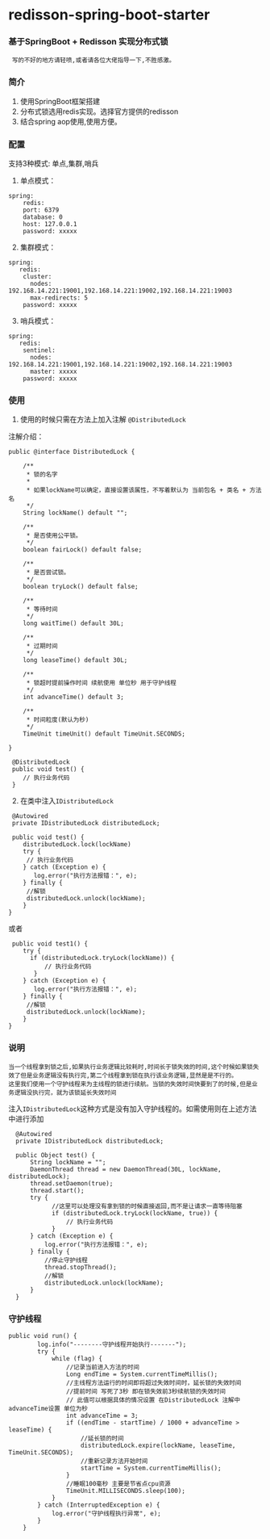 
# redisson-spring-boot-starter

### 基于SpringBoot + Redisson 实现分布式锁
     写的不好的地方请轻喷,或者请各位大佬指导一下,不胜感激。

### 简介
   1. 使用SpringBoot框架搭建
   2. 分布式锁选用redis实现。选择官方提供的redisson
   3. 结合spring aop使用,使用方便。

### 配置

 支持3种模式: 单点,集群,哨兵

1. 单点模式：

````
spring:
    redis:
    port: 6379
    database: 0
    host: 127.0.0.1
    password: xxxxx
````
2. 集群模式：

````
spring:
   redis:
    cluster:
      nodes: 192.168.14.221:19001,192.168.14.221:19002,192.168.14.221:19003
      max-redirects: 5
    password: xxxxx
````

3. 哨兵模式：

````
spring:
   redis:
    sentinel:
      nodes: 192.168.14.221:19001,192.168.14.221:19002,192.168.14.221:19003
      master: xxxxx
    password: xxxxx
````


### 使用

 1. 使用的时候只需在方法上加入注解 `@DistributedLock`

注解介绍：
````
public @interface DistributedLock {

    /**
     * 锁的名字
     *
     * 如果lockName可以确定，直接设置该属性，不写着默认为 当前包名 + 类名 + 方法名
     */
    String lockName() default "";

    /**
     * 是否使用公平锁。
     */
    boolean fairLock() default false;

    /**
     * 是否尝试锁。
     */
    boolean tryLock() default false;

    /**
     * 等待时间
     */
    long waitTime() default 30L;

    /**
     * 过期时间
     */
    long leaseTime() default 30L;

    /**
     * 锁超时提前操作时间 续航使用 单位秒 用于守护线程
     */
    int advanceTime() default 3;

    /**
     * 时间粒度(默认为秒)
     */
    TimeUnit timeUnit() default TimeUnit.SECONDS;

}
````

````
 @DistributedLock
 public void test() {
    // 执行业务代码
 }
````

2. 在类中注入`IDistributedLock`

````
 @Autowired
 private IDistributedLock distributedLock;

 public void test() {
    distributedLock.lock(lockName)
    try {
     // 执行业务代码
    } catch (Exception e) {
       log.error("执行方法报错：", e);
    } finally {
     //解锁
     distributedLock.unlock(lockName);
    }
}
````

或者

````
 public void test1() {
    try {
      if (distributedLock.tryLock(lockName)) {
          // 执行业务代码
       }
    } catch (Exception e) {
       log.error("执行方法报错：", e);
    } finally {
     //解锁
     distributedLock.unlock(lockName);
    }
}

````


### 说明

    当一个线程拿到锁之后,如果执行业务逻辑比较耗时,时间长于锁失效的时间,这个时候如果锁失效了但是业务逻辑没有执行完,第二个线程拿到锁在执行该业务逻辑,显然是是不行的。
    这里我们使用一个守护线程来为主线程的锁进行续航。当锁的失效时间快要到了的时候,但是业务逻辑没执行完，就为该锁延长失效时间


注入`IDistributedLock`这种方式是没有加入守护线程的。如需使用则在上述方法中进行添加

````
  @Autowired
  private IDistributedLock distributedLock;

  public Object test() {
      String lockName = "";
      DaemonThread thread = new DaemonThread(30L, lockName, distributedLock);
      thread.setDaemon(true);
      thread.start();
      try {
            //这里可以处理没有拿到锁的时候直接返回,而不是让请求一直等待阻塞
            if (distributedLock.tryLock(lockName, true)) {
                // 执行业务代码
            }
      } catch (Exception e) {
          log.error("执行方法报错：", e);
      } finally {
          //停止守护线程
          thread.stopThread();
          //解锁
          distributedLock.unlock(lockName);
      }
  }
````

### 守护线程

````
public void run() {
        log.info("--------守护线程开始执行-------");
        try {
            while (flag) {
                //记录当前进入方法的时间
                Long endTime = System.currentTimeMillis();
                //主线程方法运行的时间即将超过失效时间时，延长锁的失效时间
                //提前时间 写死了3秒 即在锁失效前3秒续航锁的失效时间
                // 此值可以根据具体的情况设置 在DistributedLock 注解中advanceTime设置 单位为秒
                int advanceTime = 3;
                if ((endTime - startTime) / 1000 + advanceTime > leaseTime) {
                    //延长锁的时间
                    distributedLock.expire(lockName, leaseTime, TimeUnit.SECONDS);
                    //重新记录方法开始时间
                    startTime = System.currentTimeMillis();
                }
                //睡眠100毫秒 主要是节省点cpu资源
                TimeUnit.MILLISECONDS.sleep(100);
            }
        } catch (InterruptedException e) {
            log.error("守护线程执行异常", e);
        }
    }
````